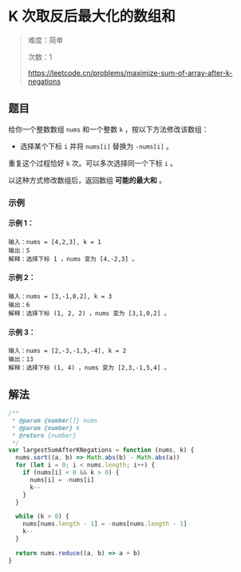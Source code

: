 # K 次取反后最大化的数组和

> 难度：简单
>
> 次数：1
>
> https://leetcode.cn/problems/maximize-sum-of-array-after-k-negations

## 题目

给你一个整数数组 `nums` 和一个整数 `k` ，按以下方法修改该数组：

- 选择某个下标 `i` 并将 `nums[i]` 替换为 `-nums[i]` 。

重复这个过程恰好 `k` 次。可以多次选择同一个下标 `i` 。

以这种方式修改数组后，返回数组 **可能的最大和** 。

### 示例

#### 示例 1：

```
输入：nums = [4,2,3], k = 1
输出：5
解释：选择下标 1 ，nums 变为 [4,-2,3] 。
```

#### 示例 2：

```
输入：nums = [3,-1,0,2], k = 3
输出：6
解释：选择下标 (1, 2, 2) ，nums 变为 [3,1,0,2] 。
```

#### 示例 3：

```
输入：nums = [2,-3,-1,5,-4], k = 2
输出：13
解释：选择下标 (1, 4) ，nums 变为 [2,3,-1,5,4] 。
```

## 解法

```javascript
/**
 * @param {number[]} nums
 * @param {number} k
 * @return {number}
 */
var largestSumAfterKNegations = function (nums, k) {
  nums.sort((a, b) => Math.abs(b) - Math.abs(a))
  for (let i = 0; i < nums.length; i++) {
    if (nums[i] < 0 && k > 0) {
      nums[i] = -nums[i]
      k--
    }
  }

  while (k > 0) {
    nums[nums.length - 1] = -nums[nums.length - 1]
    k--
  }

  return nums.reduce((a, b) => a + b)
}
```
